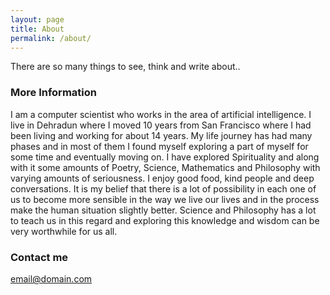 ```yaml
---
layout: page
title: About
permalink: /about/
---
```


There are so many things to see, think and write about.. 

### More Information

I am a computer scientist who works in the area of artificial intelligence. I live in Dehradun where I moved 10 years from San Francisco where I had been living and working for about 14 years. My life journey has had many phases and in most of them I found myself exploring a part of myself for some time and eventually moving on. I have explored Spirituality and along with it some amounts of Poetry, Science, Mathematics and Philosophy with varying amounts of seriousness. I enjoy good food, kind people and deep conversations. It is my belief that there is a lot of possibility in each one of us to become more sensible in the way we live our lives and in the process make the human situation slightly better. Science and Philosophy has a lot to teach us in this regard and exploring this knowledge and wisdom can be very worthwhile for us all. 

### Contact me

[email@domain.com](mailto:email@domain.com)
